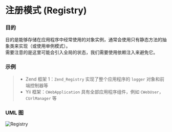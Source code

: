 # 注册模式 (Registry)
### 目的
目的是能够存储在应用程序中经常使用的对象实例，通常会使用只有静态方法的抽象类来实现（或使用单例模式）。  
需要注意的是这里可能会引入全局的状态，我们需要使用依赖注入来避免它。

### 示例
>+ Zend 框架 1：`Zend_Registry` 实现了整个应用程序的 `logger` 对象和前端控制器等
>+ Yii 框架：`CWebApplication` 具有全部应用程序组件，例如 `CWebUser`，`CUrlManager` 等
### UML 图
![Registry](https://raw.githubusercontent.com/qiujiafei123/DesignPatterns/master/Image/registry.png)
